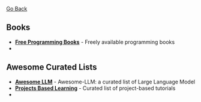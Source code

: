 [Go Back]("https://rmelendez.net")

## Books
- [**Free Programming Books**](https://github.com/EbookFoundation/free-programming-books) - Freely available programming books
- 

## Awesome Curated Lists
- [**Awesome LLM**](https://github.com/Hannibal046/Awesome-LLM) - Awesome-LLM: a curated list of Large Language Model
- [**Projects Based Learning**](https://github.com/practical-tutorials/project-based-learning) -  Curated list of project-based tutorials 
- 